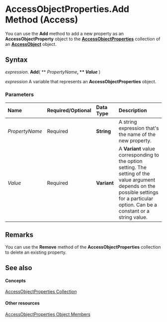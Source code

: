 
# AccessObjectProperties.Add Method (Access)

You can use the  **Add** method to add a new property as an **AccessObjectProperty** object to the **[AccessObjectProperties](2df86891-6038-d147-2a32-f1c77b841067.md)** collection of an **[AccessObject](8a770b33-5bff-120a-6707-ca214ee5ced3.md)** object.


## Syntax

 _expression_. **Add**( ** _PropertyName_**, ** _Value_** )

 _expression_ A variable that represents an **AccessObjectProperties** object.


### Parameters



|**Name**|**Required/Optional**|**Data Type**|**Description**|
|:-----|:-----|:-----|:-----|
| _PropertyName_|Required|**String**|A string expression that's the name of the new property.|
| _Value_|Required|**Variant**|A  **Variant** value corresponding to the option setting. The setting of the value argument depends on the possible settings for a particular option. Can be a constant or a string value.|

## Remarks

You can use the  **Remove** method of the **AccessObjectProperties** collection to delete an existing property.


## See also


#### Concepts


[AccessObjectProperties Collection](2df86891-6038-d147-2a32-f1c77b841067.md)
#### Other resources


[AccessObjectProperties Object Members](99fcb5dc-6968-c635-9729-4958043a897c.md)
